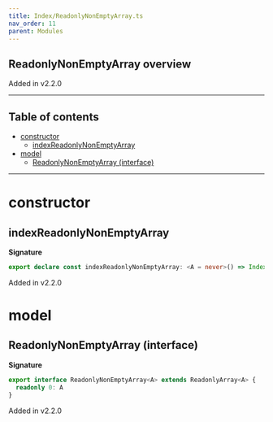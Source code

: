 ```yaml
---
title: Index/ReadonlyNonEmptyArray.ts
nav_order: 11
parent: Modules
---
```


## ReadonlyNonEmptyArray overview

Added in v2.2.0

---

<h2 class="text-delta">Table of contents</h2>

- [constructor](#constructor)
  - [indexReadonlyNonEmptyArray](#indexreadonlynonemptyarray)
- [model](#model)
  - [ReadonlyNonEmptyArray (interface)](#readonlynonemptyarray-interface)

---

# constructor

## indexReadonlyNonEmptyArray

**Signature**

```ts
export declare const indexReadonlyNonEmptyArray: <A = never>() => Index<ReadonlyNonEmptyArray<A>, number, A>
```

Added in v2.2.0

# model

## ReadonlyNonEmptyArray (interface)

**Signature**

```ts
export interface ReadonlyNonEmptyArray<A> extends ReadonlyArray<A> {
  readonly 0: A
}
```

Added in v2.2.0
